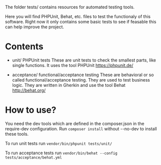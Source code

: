 The folder tests/ contains resources for automated testing tools.

Here you will find PHPUnit, Behat, etc. files to test the functionaly
of this software. Right now it only contains some basic tests to see if feasable
this can help improve the project.

# Contents

* unit/           PHPUnit tests
These are unit tests to check the smallest parts, like single functions.
It uses the tool PHPUnit https://phpunit.de/

* acceptance/     functional/acceptance testing
These are behavioral or so called functional/acceptance testing. They
are used to test business logic. They are written in Gherkin and use
the tool Behat http://behat.org/

# How to use?
You need the dev tools which are defined in the composer.json in the
require-dev configuration.
Run ```composer install``` without --no-dev to install these tools.

To run unit tests run ```vendor/bin/phpunit tests/unit/```

To run acceptance tests run ```vendor/bin/behat --config tests/acceptance/behat.yml```
